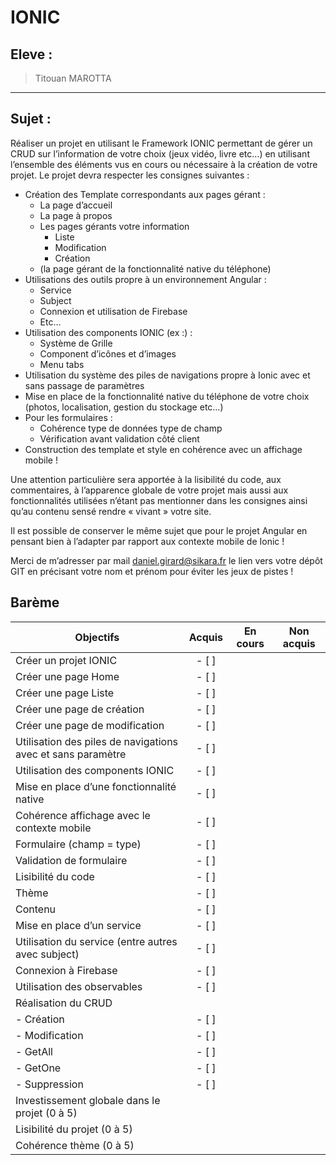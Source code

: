 # IONIC

## Eleve :
>Titouan MAROTTA

---

## Sujet :

Réaliser un projet en utilisant le Framework IONIC permettant de gérer un CRUD sur l’information de votre choix (jeux vidéo, livre etc…) en utilisant l’ensemble des éléments vus en cours ou nécessaire à la création de votre projet. Le projet devra respecter les consignes suivantes :

- Création des Template correspondants aux pages gérant :
    - La page d’accueil
    - La page à propos
    - Les pages gérants votre information
        - Liste
        - Modification
        - Création
    - (la page gérant de la fonctionnalité native du téléphone)
- Utilisations des outils propre à un environnement Angular :
    - Service
    - Subject
    - Connexion et utilisation de Firebase
    - Etc…
- Utilisation des components IONIC (ex :) :
    - Système de Grille
    - Component d’icônes et d’images
    - Menu tabs
- Utilisation du système des piles de navigations propre à Ionic avec et sans passage de paramètres
- Mise en place de la fonctionnalité native du téléphone de votre choix (photos, localisation, gestion du stockage etc…)
- Pour les formulaires :
    - Cohérence type de données type de champ
    - Vérification avant validation côté client
- Construction des template et style en cohérence avec un affichage mobile !

Une attention particulière sera apportée à la lisibilité du code, aux commentaires, à l’apparence globale de votre projet mais aussi aux fonctionnalités utilisées n’étant pas mentionner dans les consignes ainsi qu’au contenu sensé rendre « vivant » votre site.

Il est possible de conserver le même sujet que pour le projet Angular en pensant bien à l’adapter par rapport aux contexte mobile de Ionic !

Merci de m’adresser par mail daniel.girard@sikara.fr le lien vers votre dépôt GIT en précisant votre nom et prénom pour éviter les jeux de pistes !


## Barème

| Objectifs                                                 | Acquis | En cours | Non acquis |
| --------------------------------------------------------- | :----: | :------: | :--------: |
| Créer un projet IONIC|-   [ ]|||
| Créer une page Home|-   [ ]|||
| Créer une page Liste|-   [ ]|||
| Créer une page de création|-   [ ]|||
| Créer une page de modification|-   [ ]|||
| Utilisation des piles de navigations avec et sans paramètre|-   [ ]|||
| Utilisation des components IONIC|-   [ ]|||
| Mise en place d’une fonctionnalité native|-   [ ]|||
| Cohérence affichage avec le contexte mobile|-   [ ]|||
| Formulaire (champ = type)|-   [ ]|||
| Validation de formulaire|-   [ ]|||
| Lisibilité du code|-   [ ]|||
| Thème|-   [ ]|||
| Contenu|-   [ ]|||
| Mise en place d’un service|-   [ ]|||
| Utilisation du service (entre autres avec subject)|-   [ ]|||
| Connexion à Firebase|-   [ ]|||
| Utilisation des observables|-   [ ]|||
| Réalisation du CRUD||||
| *-* Création|-   [ ]|||
| - Modification|-   [ ]|||
| - GetAll|-   [ ]|||
| - GetOne|-   [ ]|||
| - Suppression|-   [ ]|||
| Investissement globale dans le projet (0 à 5)||||
| Lisibilité du projet (0 à 5)||||
| Cohérence thème (0 à 5)||||
